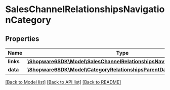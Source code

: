 # SalesChannelRelationshipsNavigationCategory

## Properties
Name | Type | Description | Notes
------------ | ------------- | ------------- | -------------
**links** | [**\Shopware6SDK\Model\SalesChannelRelationshipsNavigationCategoryLinks**](SalesChannelRelationshipsNavigationCategoryLinks.md) |  | [optional] 
**data** | [**\Shopware6SDK\Model\CategoryRelationshipsParentData**](CategoryRelationshipsParentData.md) |  | [optional] 

[[Back to Model list]](../../README.md#documentation-for-models) [[Back to API list]](../../README.md#documentation-for-api-endpoints) [[Back to README]](../../README.md)

